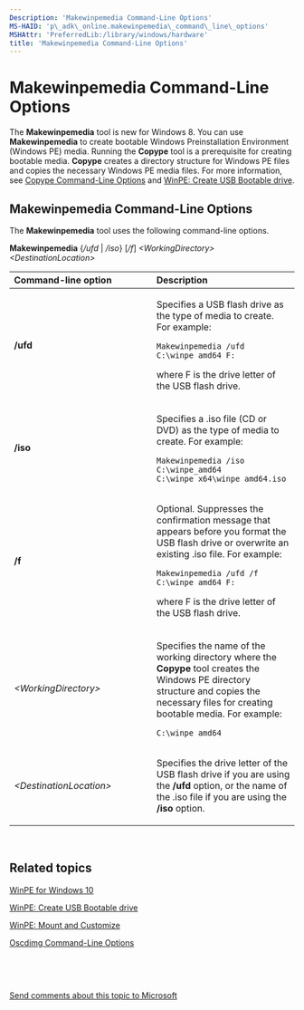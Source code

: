 ```yaml
---
Description: 'Makewinpemedia Command-Line Options'
MS-HAID: 'p\_adk\_online.makewinpemedia\_command\_line\_options'
MSHAttr: 'PreferredLib:/library/windows/hardware'
title: 'Makewinpemedia Command-Line Options'
---
```


# Makewinpemedia Command-Line Options


The **Makewinpemedia** tool is new for Windows 8. You can use **Makewinpemedia** to create bootable Windows Preinstallation Environment (Windows PE) media. Running the **Copype** tool is a prerequisite for creating bootable media. **Copype** creates a directory structure for Windows PE files and copies the necessary Windows PE media files. For more information, see [Copype Command-Line Options](copype-command-line-options.md) and [WinPE: Create USB Bootable drive](winpe-create-usb-bootable-drive.md).

## <span id="Makewinpemedia_Command-Line_Options"></span><span id="makewinpemedia_command-line_options"></span><span id="MAKEWINPEMEDIA_COMMAND-LINE_OPTIONS"></span>Makewinpemedia Command-Line Options


The **Makewinpemedia** tool uses the following command-line options.

**Makewinpemedia** {*/ufd* | */iso*} \[*/f*\] *&lt;WorkingDirectory&gt; &lt;DestinationLocation&gt;*

<table>
<colgroup>
<col width="50%" />
<col width="50%" />
</colgroup>
<thead>
<tr class="header">
<th align="left">Command-line option</th>
<th align="left">Description</th>
</tr>
</thead>
<tbody>
<tr class="odd">
<td align="left"><p><strong>/ufd</strong></p></td>
<td align="left"><p>Specifies a USB flash drive as the type of media to create. For example:</p>
<pre class="syntax" space="preserve"><code>Makewinpemedia /ufd C:\winpe_amd64 F:</code></pre>
<p>where F is the drive letter of the USB flash drive.</p></td>
</tr>
<tr class="even">
<td align="left"><p><strong>/iso</strong></p></td>
<td align="left"><p>Specifies a .iso file (CD or DVD) as the type of media to create. For example:</p>
<pre class="syntax" space="preserve"><code>Makewinpemedia /iso C:\winpe_amd64 C:\winpe_x64\winpe_amd64.iso</code></pre></td>
</tr>
<tr class="odd">
<td align="left"><p><strong>/f</strong></p></td>
<td align="left"><p>Optional. Suppresses the confirmation message that appears before you format the USB flash drive or overwrite an existing .iso file. For example:</p>
<pre class="syntax" space="preserve"><code>Makewinpemedia /ufd /f C:\winpe_amd64 F:</code></pre>
<p>where F is the drive letter of the USB flash drive.</p></td>
</tr>
<tr class="even">
<td align="left"><p><em>&lt;WorkingDirectory&gt;</em></p></td>
<td align="left"><p>Specifies the name of the working directory where the <strong>Copype</strong> tool creates the Windows PE directory structure and copies the necessary files for creating bootable media. For example:</p>
<pre class="syntax" space="preserve"><code>C:\winpe_amd64</code></pre></td>
</tr>
<tr class="odd">
<td align="left"><p><em>&lt;DestinationLocation&gt;</em></p></td>
<td align="left"><p>Specifies the drive letter of the USB flash drive if you are using the <strong>/ufd</strong> option, or the name of the .iso file if you are using the <strong>/iso</strong> option.</p></td>
</tr>
</tbody>
</table>

 

## <span id="related_topics"></span>Related topics


[WinPE for Windows 10](winpe-intro.md)

[WinPE: Create USB Bootable drive](winpe-create-usb-bootable-drive.md)

[WinPE: Mount and Customize](winpe-mount-and-customize.md)

[Oscdimg Command-Line Options](oscdimg-command-line-options-auth-8-tech-ref.md)

 

 

[Send comments about this topic to Microsoft](mailto:wsddocfb@microsoft.com?subject=Documentation%20feedback%20%5Bp_adk_online\p_adk_online%5D:%20Makewinpemedia%20Command-Line%20Options%20%20RELEASE:%20%284/11/2016%29&body=%0A%0APRIVACY%20STATEMENT%0A%0AWe%20use%20your%20feedback%20to%20improve%20the%20documentation.%20We%20don't%20use%20your%20email%20address%20for%20any%20other%20purpose,%20and%20we'll%20remove%20your%20email%20address%20from%20our%20system%20after%20the%20issue%20that%20you're%20reporting%20is%20fixed.%20While%20we're%20working%20to%20fix%20this%20issue,%20we%20might%20send%20you%20an%20email%20message%20to%20ask%20for%20more%20info.%20Later,%20we%20might%20also%20send%20you%20an%20email%20message%20to%20let%20you%20know%20that%20we've%20addressed%20your%20feedback.%0A%0AFor%20more%20info%20about%20Microsoft's%20privacy%20policy,%20see%20http://privacy.microsoft.com/default.aspx. "Send comments about this topic to Microsoft")




